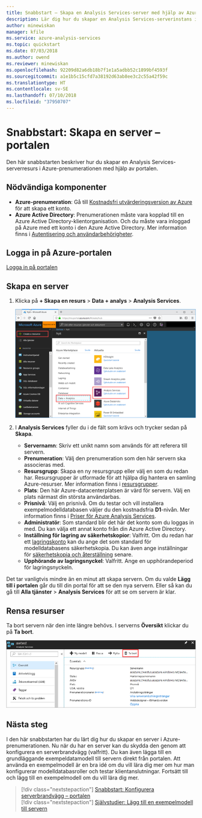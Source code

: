 ```yaml
---
title: Snabbstart – Skapa en Analysis Services-server med hjälp av Azure-portalen | Microsoft Docs
description: Lär dig hur du skapar en Analysis Services-serverinstans i Azure.
author: minewiskan
manager: kfile
ms.service: azure-analysis-services
ms.topic: quickstart
ms.date: 07/03/2018
ms.author: owend
ms.reviewer: minewiskan
ms.openlocfilehash: 92209d82a6db18b7f1e1a5adbb52c1899bf4593f
ms.sourcegitcommit: a1e1b5c15cfd7a38192d63ab8ee3c2c55a42f59c
ms.translationtype: HT
ms.contentlocale: sv-SE
ms.lasthandoff: 07/10/2018
ms.locfileid: "37950707"
---
```

# <a name="quickstart-create-a-server---portal"></a>Snabbstart: Skapa en server – portalen

Den här snabbstarten beskriver hur du skapar en Analysis Services-serverresurs i Azure-prenumerationen med hjälp av portalen.

## <a name="prerequisites"></a>Nödvändiga komponenter 

* **Azure-prenumeration**: Gå till [Kostnadsfri utvärderingsversion av Azure](https://azure.microsoft.com/offers/ms-azr-0044p/) för att skapa ett konto.
* **Azure Active Directory**: Prenumerationen måste vara kopplad till en Azure Active Directory-klientorganisation. Och du måste vara inloggad på Azure med ett konto i den Azure Active Directory. Mer information finns i [Autentisering och användarbehörigheter](analysis-services-manage-users.md).

## <a name="log-in-to-the-azure-portal"></a>Logga in på Azure-portalen 

[Logga in på portalen](https://portal.azure.com)


## <a name="create-a-server"></a>Skapa en server

1. Klicka på **+ Skapa en resurs** > **Data + analys** > **Analysis Services**.

    ![Portalen](./media/analysis-services-create-server/aas-create-server-portal.png)

2. I **Analysis Services** fyller du i de fält som krävs och trycker sedan på **Skapa**.
   
   * **Servernamn**: Skriv ett unikt namn som används för att referera till servern.
   * **Prenumeration**: Välj den prenumeration som den här servern ska associeras med.
   * **Resursgrupp**: Skapa en ny resursgrupp eller välj en som du redan har. Resursgrupper är utformade för att hjälpa dig hantera en samling Azure-resurser. Mer information finns i [resursgrupper](../azure-resource-manager/resource-group-overview.md).
   * **Plats**: Den här Azure-datacenterplatsen är värd för servern. Välj en plats närmast din största användarbas.
   * **Prisnivå**: Välj en prisnivå. Om du testar och vill installera exempelmodelldatabasen väljer du den kostnadsfria **D1**-nivån. Mer information finns i [Priser för Azure Analysis Services](https://azure.microsoft.com/pricing/details/analysis-services/). 
    * **Administratör**: Som standard blir det här det konto som du loggas in med. Du kan välja ett annat konto från din Azure Active Directory.
    * **Inställning för lagring av säkerhetskopior**: Valfritt. Om du redan har ett [lagringskonto](../storage/common/storage-introduction.md) kan du ange det som standard för modelldatabasens säkerhetskopia. Du kan även ange inställningar för [säkerhetskopia och återställning](analysis-services-backup.md) senare.
    * **Upphörande av lagringsnyckel**: Valfritt. Ange en upphörandeperiod för lagringsnyckeln.

Det tar vanligtvis mindre än en minut att skapa servern. Om du valde **Lägg till i portalen** går du till din portal för att se den nya servern. Eller så kan du gå till **Alla tjänster** > **Analysis Services** för att se om servern är klar.

## <a name="clean-up-resources"></a>Rensa resurser

Ta bort servern när den inte längre behövs. I serverns **Översikt** klickar du på **Ta bort**. 

 ![Rensa](./media/analysis-services-create-server/aas-create-server-cleanup.png)


## <a name="next-steps"></a>Nästa steg
I den här snabbstarten har du lärt dig hur du skapar en server i Azure-prenumerationen. Nu när du har en server kan du skydda den genom att konfigurera en serverbrandvägg (valfritt). Du kan även lägga till en grundläggande exempeldatamodell till servern direkt från portalen. Att använda en exempelmodell är en bra idé om du vill lära dig mer om hur man konfigurerar modelldatabasroller och testar klientanslutningar. Fortsätt till och lägg till en exempelmodell om du vill lära dig mer.

> [!div class="nextstepaction"]
> [Snabbstart: Konfigurera serverbrandvägg – portalen](analysis-services-qs-firewall.md)   
> [!div class="nextstepaction"]
> [Självstudier: Lägg till en exempelmodell till servern](analysis-services-create-sample-model.md)
